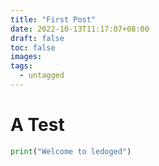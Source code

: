 ```yaml
---
title: "First Post"
date: 2022-10-13T11:17:07+08:00
draft: false
toc: false
images:
tags:
  - untagged
---
```


# A Test

```python
print("Welcome to ledoged")
```
